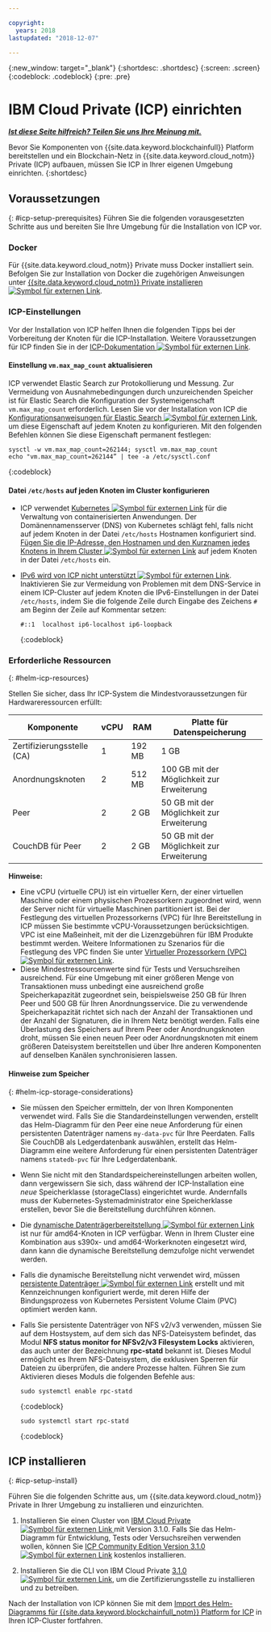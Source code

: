 ```yaml
---

copyright:
  years: 2018
lastupdated: "2018-12-07"

---
```


{:new_window: target="_blank"}
{:shortdesc: .shortdesc}
{:screen: .screen}
{:codeblock: .codeblock}
{:pre: .pre}

# IBM Cloud Private (ICP) einrichten


***[Ist diese Seite hilfreich? Teilen Sie uns Ihre Meinung mit.](https://www.surveygizmo.com/s3/4501493/IBM-Blockchain-Documentation)***


Bevor Sie Komponenten von {{site.data.keyword.blockchainfull}} Platform bereitstellen und ein Blockchain-Netz in {{site.data.keyword.cloud_notm}} Private (ICP) aufbauen, müssen Sie ICP in Ihrer eigenen Umgebung einrichten.
{:shortdesc}

## Voraussetzungen
{: #icp-setup-prerequisites}
Führen Sie die folgenden vorausgesetzten Schritte aus und bereiten Sie Ihre Umgebung für die Installation von ICP vor.

### Docker
Für {{site.data.keyword.cloud_notm}} Private muss Docker installiert sein. Befolgen Sie zur Installation von Docker die zugehörigen Anweisungen unter [ {{site.data.keyword.cloud_notm}} Private installieren ![Symbol für externen Link](/images/external_link.svg "Symbol für externen Link")](https://www.ibm.com/support/knowledgecenter/en/SSBS6K_3.1.0/installing/install.html "Installation von {{site.data.keyword.cloud_notm}} Private").

### ICP-Einstellungen
Vor der Installation von ICP helfen Ihnen die folgenden Tipps bei der Vorbereitung der Knoten für die ICP-Installation. Weitere Voraussetzungen für ICP finden Sie in der [ICP-Dokumentation ![Symbol für externen Link](/images/external_link.svg "Symbol für externen Link")](https://www.ibm.com/support/knowledgecenter/en/SSBS6K_3.1.0/installing/prep.html "Cluster für die Installation vorbereiten").

#### Einstellung `vm.max_map_count` aktualisieren
ICP verwendet Elastic Search zur Protokollierung und Messung. Zur Vermeidung von Ausnahmebedingungen durch unzureichenden Speicher ist für Elastic Search die Konfiguration der Systemeigenschaft `vm.max_map_count` erforderlich. Lesen Sie vor der Installation von ICP die [Konfigurationsanweisungen für Elastic Search ![Symbol für externen Link](/images/external_link.svg "Symbol für externen Link")](https://www.elastic.co/guide/en/elasticsearch/reference/current/vm-max-map-count.html "Virtueller Speicher"), um diese Eigenschaft auf jedem Knoten zu konfigurieren. Mit den folgenden Befehlen können Sie diese Eigenschaft permanent festlegen:

```
sysctl -w vm.max_map_count=262144; sysctl vm.max_map_count
echo "vm.max_map_count=262144” | tee -a /etc/sysctl.conf
```
{:codeblock}

#### Datei `/etc/hosts` auf jeden Knoten im Cluster konfigurieren

- ICP verwendet [Kubernetes ![Symbol für externen Link](images/external_link.svg "Symbol für externen Link")](https://kubernetes.io/docs/tutorials/kubernetes-basics/ "Learn Kubernetes Basics") für die Verwaltung von containerisierten Anwendungen. Der Domänennamensserver (DNS) von Kubernetes schlägt fehl, falls nicht auf jedem Knoten in der Datei `/etc/hosts` Hostnamen konfiguriert sind. [Fügen Sie die IP-Adresse, den Hostnamen und den Kurznamen jedes Knotens in Ihrem Cluster ![Symbol für externen Link](images/external_link.svg "Symbol für externen Link")](https://www.ibm.com/support/knowledgecenter/en/SSBS6K_3.1.0/installing/prep_cluster.html "Cluster konfigurieren") auf jedem Knoten in der Datei `/etc/hosts` ein.

- [IPv6 wird von ICP nicht unterstützt ![Symbol für externen Link](images/external_link.svg "Symbol für externen Link")](https://www.ibm.com/support/knowledgecenter/en/SSBS6K_3.1.0/getting_started/known_issues.html#ipv6 "IPv6 wird nicht unterstützt"). Inaktivieren Sie zur Vermeidung von Problemen mit dem DNS-Service in einem ICP-Cluster auf jedem Knoten die IPv6-Einstellungen in der Datei `/etc/hosts`, indem Sie die folgende Zeile durch Eingabe des Zeichens `#` am Beginn der Zeile auf Kommentar setzen:
  ```
  #::1  localhost ip6-localhost ip6-loopback
  ```
  {:codeblock}

### Erforderliche Ressourcen
{: #helm-icp-resources}

Stellen Sie sicher, dass Ihr ICP-System die Mindestvoraussetzungen für Hardwareressourcen erfüllt:

| Komponente | vCPU | RAM | Platte für Datenspeicherung |
|-----------|------|-----|-----------------------|
| Zertifizierungsstelle (CA) | 1 |192 MB | 1 GB |
| Anordnungsknoten | 2 | 512 MB | 100 GB mit der Möglichkeit zur Erweiterung |
| Peer | 2 | 2 GB | 50 GB mit der Möglichkeit zur Erweiterung |
| CouchDB für Peer | 2| 2 GB | 50 GB mit der Möglichkeit zur Erweiterung |

 **Hinweise:**
 - Eine vCPU (virtuelle CPU) ist ein virtueller Kern, der einer virtuellen Maschine oder einem physischen Prozessorkern zugeordnet wird, wenn der Server nicht für virtuelle Maschinen partitioniert ist. Bei der Festlegung des virtuellen Prozessorkerns (VPC) für Ihre Bereitstellung in ICP müssen Sie bestimmte vCPU-Voraussetzungen berücksichtigen. VPC ist eine Maßeinheit, mit der die Lizenzgebühren für IBM Produkte bestimmt werden. Weitere Informationen zu Szenarios für die Festlegung des VPC finden Sie unter [Virtueller Prozessorkern (VPC) ![Symbol für externen Link](images/external_link.svg "Symbol für externen Link")](https://www.ibm.com/support/knowledgecenter/en/SS8JFY_9.2.0/com.ibm.lmt.doc/Inventory/overview/c_virtual_processor_core_licenses.html).
 - Diese Mindestressourcenwerte sind für Tests und Versuchsreihen ausreichend. Für eine Umgebung mit einer größeren Menge von Transaktionen muss unbedingt eine ausreichend große Speicherkapazität zugeordnet sein, beispielsweise 250 GB für Ihren Peer und 500 GB für Ihren Anordnungsservice. Die zu verwendende Speicherkapazität richtet sich nach der Anzahl der Transaktionen und der Anzahl der Signaturen, die in Ihrem Netz benötigt werden. Falls eine Überlastung des Speichers auf Ihrem Peer oder Anordnungsknoten droht, müssen Sie einen neuen Peer oder Anordnungsknoten mit einem größeren Dateisystem bereitstellen und über Ihre anderen Komponenten auf denselben Kanälen synchronisieren lassen.

#### Hinweise zum Speicher
{: #helm-icp-storage-considerations}

* Sie müssen den Speicher ermitteln, der von Ihren Komponenten verwendet wird. Falls Sie die Standardeinstellungen verwenden, erstellt das Helm-Diagramm für den Peer eine neue Anforderung für einen persistenten Datenträger namens `my-data-pvc` für Ihre Peerdaten. Falls Sie CouchDB als Ledgerdatenbank auswählen, erstellt das Helm-Diagramm eine weitere Anforderung für einen persistenten Datenträger namens `statedb-pvc` für Ihre Ledgerdatenbank.
* Wenn Sie nicht mit den Standardspeichereinstellungen arbeiten wollen, dann vergewissern Sie sich, dass während der ICP-Installation eine *neue* Speicherklasse (storageClass) eingerichtet wurde. Andernfalls muss der Kubernetes-Systemadministrator eine Speicherklasse erstellen, bevor Sie die Bereitstellung durchführen können.
* Die [dynamische Datenträgerbereitstellung ![Symbol für externen Link](/images/external_link.svg "Symbol für externen Link")]( https://kubernetes.io/docs/concepts/storage/dynamic-provisioning/ "Dynamic Volume Provisioning") ist nur für amd64-Knoten in ICP verfügbar. Wenn in Ihrem Cluster eine Kombination aus s390x- und amd64-Workerknoten eingesetzt wird, dann kann die dynamische Bereitstellung demzufolge nicht verwendet werden.
* Falls die dynamische Bereitstellung nicht verwendet wird, müssen [persistente Datenträger ![Symbol für externen Link](/images/external_link.svg "Symbol für externen Link")](https://kubernetes.io/docs/concepts/storage/persistent-volumes/ "Persistent Volumes") erstellt und mit Kennzeichnungen konfiguriert werde, mit deren Hilfe der Bindungsprozess von Kubernetes Persistent Volume Claim (PVC) optimiert werden kann.
* Falls Sie persistente Datenträger von NFS v2/v3 verwenden, müssen Sie auf dem Hostsystem, auf dem sich das NFS-Dateisystem befindet, das Modul **NFS status monitor for NFSv2/v3 Filesystem Locks** aktivieren, das auch unter der Bezeichnung **rpc-statd** bekannt ist. Dieses Modul ermöglicht es Ihrem NFS-Dateisystem, die exklusiven Sperren für Dateien zu überprüfen, die andere
Prozesse halten. Führen Sie zum Aktivieren dieses Moduls die folgenden Befehle aus:
  ```
  sudo systemctl enable rpc-statd
  ```
  {:codeblock}

  ```
  sudo systemctl start rpc-statd
  ```
  {:codeblock}

## ICP installieren
{: #icp-setup-install}

Führen Sie die folgenden Schritte aus, um {{site.data.keyword.cloud_notm}} Private in Ihrer Umgebung zu installieren und einzurichten.

1. Installieren Sie einen Cluster von [IBM Cloud Private ![Symbol für externen Link](images/external_link.svg "Symbol für externen Link") ](https://www.ibm.com/support/knowledgecenter/en/SSBS6K_3.1.0/kc_welcome_containers.html) mit Version 3.1.0. Falls Sie das Helm-Diagramm für Entwicklung, Tests oder Versuchsreihen verwenden wollen, können Sie [ICP Community Edition Version 3.1.0 ![Symbol für externen Link](/images/external_link.svg "Symbol für externen Link")]( https://www.ibm.com/support/knowledgecenter/en/SSBS6K_3.1.0/kc_welcome_containers.html "{{site.data.keyword.cloud_notm}} Private Community Edition Version 3.1.0") kostenlos installieren.

2. Installieren Sie die CLI von IBM Cloud Private [3.1.0 ![Symbol für externen Link](images/external_link.svg "Symbol für externen Link")](https://www.ibm.com/support/knowledgecenter/en/SSBS6K_3.1.0/manage_cluster/install_cli.html), um die Zertifizierungsstelle zu installieren und zu betreiben.

Nach der Installation von ICP können Sie mit dem [Import des Helm-Diagramms für {{site.data.keyword.blockchainfull_notm}} Platform for ICP](howto/helm_install_icp.html) in Ihren ICP-Cluster fortfahren.
